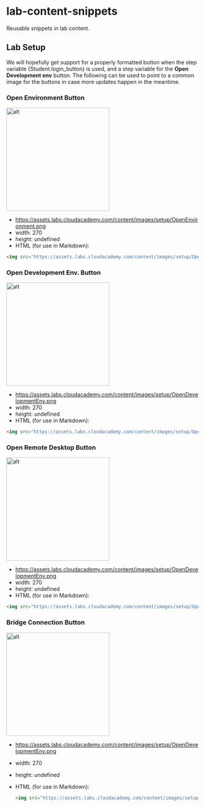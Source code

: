 # lab-content-snippets

Reusable snippets in lab content.

## Lab Setup

We will hopefully get support for a properly formatted button when the step variable {Student.login_button} is used, and a step variable for the **Open Development env** button. The following can be used to point to a common image for the buttons in case more updates happen in the meantime.

### Open Environment Button

<img src="https://assets.labs.cloudacademy.com/content/images/setup/OpenEnvironment.png" alt="alt" width="270">

- https://assets.labs.cloudacademy.com/content/images/setup/OpenEnvironment.png
- width: 270
- height: undefined
- HTML (for use in Markdown):

```html
<img src="https://assets.labs.cloudacademy.com/content/images/setup/OpenEnvironment.png" alt="alt" width="270">
```

### Open Development Env. Button

<img src="https://assets.labs.cloudacademy.com/content/images/setup/OpenDevelopmentEnv.png" alt="alt" width="270">

- https://assets.labs.cloudacademy.com/content/images/setup/OpenDevelopmentEnv.png
- width: 270
- height: undefined
- HTML (for use in Markdown):

```html
<img src="https://assets.labs.cloudacademy.com/content/images/setup/OpenDevelopmentEnv.png" alt="alt" width="270">
```

### Open Remote Desktop Button

<img src="https://assets.labs.cloudacademy.com/content/images/setup/OpenRemoteDesktop.png" alt="alt" width="270">

- https://assets.labs.cloudacademy.com/content/images/setup/OpenDevelopmentEnv.png
- width: 270
- height: undefined
- HTML (for use in Markdown):

```html
<img src="https://assets.labs.cloudacademy.com/content/images/setup/OpenRemoteDesktop.png" alt="alt" width="270">
```

### Bridge Connection Button

<img src="https://assets.labs.cloudacademy.com/content/images/setup/BridgeConnection.png" alt="alt" width="270">

- https://assets.labs.cloudacademy.com/content/images/setup/OpenDevelopmentEnv.png
- width: 270
- height: undefined
- HTML (for use in Markdown):

    ```html
    <img src="https://assets.labs.cloudacademy.com/content/images/setup/BridgeConnection.png" alt="alt" width="270">
    ```